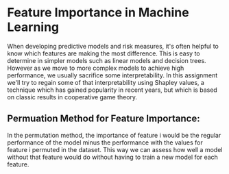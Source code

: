 
# Feature Importance in Machine Learning

When developing predictive models and risk measures, it's often helpful to know which features are making the most difference. This is easy to determine in simpler models such as linear models and decision trees. However as we move to more complex models to achieve high performance, we usually sacrifice some interpretability. In this assignment we'll try to regain some of that interpretability using Shapley values, a technique which has gained popularity in recent years, but which is based on classic results in cooperative game theory. 


## Permuation Method for Feature Importance:

In the permutation method, the importance of feature  i  would be the regular performance of the model minus the performance with the values for feature  i  permuted in the dataset. This way we can assess how well a model without that feature would do without having to train a new model for each feature.